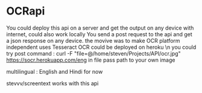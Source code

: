 # OCRapi
You could deploy this api on a server and get the output on any device with internet, could also work locally
You send a post request to the api and get a json response on any device.
the movive was to make OCR platform independent
uses Tesseract OCR
could be deployed on heroku \n
you could try post command : curl -F "file=@/home/steven/Projects/API/ocr.jpg" https://socr.herokuapp.com/eng
in file pass path to your own image

multilingual : English and Hindi for now

stevvv/screentext works with this api


